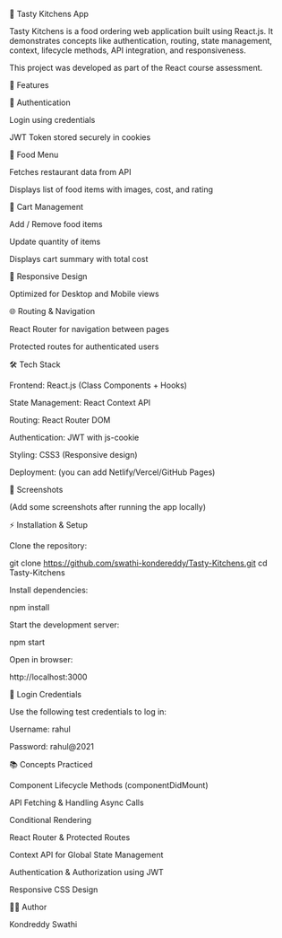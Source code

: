 🍴 Tasty Kitchens App

Tasty Kitchens is a food ordering web application built using React.js.
It demonstrates concepts like authentication, routing, state management, context, lifecycle methods, API integration, and responsiveness.

This project was developed as part of the React course assessment.

🚀 Features

🔐 Authentication

Login using credentials

JWT Token stored securely in cookies

🍔 Food Menu

Fetches restaurant data from API

Displays list of food items with images, cost, and rating

🛒 Cart Management

Add / Remove food items

Update quantity of items

Displays cart summary with total cost

📱 Responsive Design

Optimized for Desktop and Mobile views

🌐 Routing & Navigation

React Router for navigation between pages

Protected routes for authenticated users

🛠️ Tech Stack

Frontend: React.js (Class Components + Hooks)

State Management: React Context API

Routing: React Router DOM

Authentication: JWT with js-cookie

Styling: CSS3 (Responsive design)

Deployment: (you can add Netlify/Vercel/GitHub Pages)

📸 Screenshots

(Add some screenshots after running the app locally)

⚡ Installation & Setup

Clone the repository:

git clone https://github.com/swathi-kondereddy/Tasty-Kitchens.git
cd Tasty-Kitchens


Install dependencies:

npm install


Start the development server:

npm start


Open in browser:

http://localhost:3000

🔑 Login Credentials

Use the following test credentials to log in:

Username: rahul

Password: rahul@2021

📚 Concepts Practiced

Component Lifecycle Methods (componentDidMount)

API Fetching & Handling Async Calls

Conditional Rendering

React Router & Protected Routes

Context API for Global State Management

Authentication & Authorization using JWT

Responsive CSS Design

👩‍💻 Author

Kondreddy Swathi
